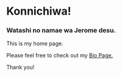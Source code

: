 # Konnichiwa!

### Watashi no namae wa Jerome desu.

This is my home page.

Please feel free to check out my [Bio Page.](https://vnonymous.github.io/bio)

Thank you!
